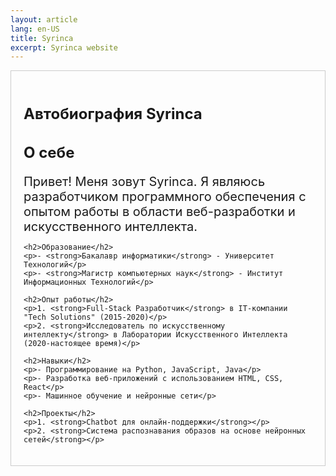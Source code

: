 ```yaml
---
layout: article
lang: en-US
title: Syrinca
excerpt: Syrinca website
---
```

<style>
  .container {
    text-align: center;
    display: flex;
    justify-content: center;
  }

  .content {
    max-width: 800px;
    text-align: left;
    border: 1px solid #ccc;
    padding: 20px;
  }

  h1, h2 {
    font-size: 24px;
    font-weight: bold;
  }

  p {
    font-size: 20px;
    margin-bottom: 10px;
  }
</style>

<div class="container">
  <div class="content">
    <h1>Автобиография Syrinca</h1>
    <h2>О себе</h2>
    <p>Привет! Меня зовут Syrinca. Я являюсь разработчиком программного обеспечения с опытом работы в области веб-разработки и искусственного интеллекта.</p>
    
    <h2>Образование</h2>
    <p>- <strong>Бакалавр информатики</strong> - Университет Технологий</p>
    <p>- <strong>Магистр компьютерных наук</strong> - Институт Информационных Технологий</p>
    
    <h2>Опыт работы</h2>
    <p>1. <strong>Full-Stack Разработчик</strong> в IT-компании "Tech Solutions" (2015-2020)</p>
    <p>2. <strong>Исследователь по искусственному интеллекту</strong> в Лаборатории Искусственного Интеллекта (2020-настоящее время)</p>
    
    <h2>Навыки</h2>
    <p>- Программирование на Python, JavaScript, Java</p>
    <p>- Разработка веб-приложений с использованием HTML, CSS, React</p>
    <p>- Машинное обучение и нейронные сети</p>
    
    <h2>Проекты</h2>
    <p>1. <strong>Chatbot для онлайн-поддержки</strong></p>
    <p>2. <strong>Система распознавания образов на основе нейронных сетей</strong></p>
  </div>
</div>



